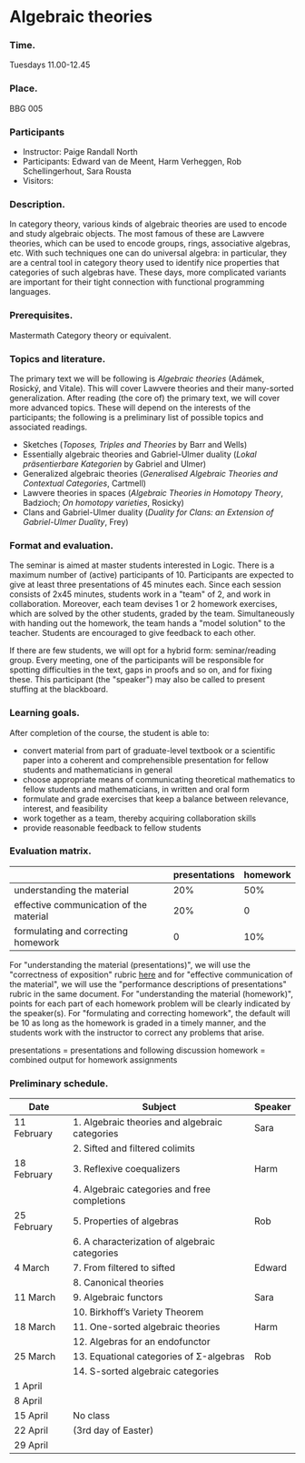 # Algebraic theories

### Time.
Tuesdays 11.00-12.45

### Place.
BBG 005

### Participants
- Instructor: Paige Randall North
- Participants: Edward van de Meent, Harm Verheggen, Rob Schellingerhout, Sara Rousta
- Visitors: 

### Description.
In category theory, various kinds of algebraic theories are used to encode and study algebraic objects. The most famous of these are Lawvere theories, which can be used to encode groups, rings, associative algebras, etc. With such techniques one can do universal algebra: in particular, they are a central tool in category theory used to identify nice properties that categories of such algebras have. These days, more complicated variants are important for their tight connection with functional programming languages.

### Prerequisites.
Mastermath Category theory or equivalent.

### Topics and literature.
The primary text we will be following is *Algebraic theories* (Adámek, Rosický, and Vitale). This will cover Lawvere theories and their many-sorted generalization. After reading (the core of) the primary text, we will cover more advanced topics. These will depend on the interests of the participants; the following is a preliminary list of possible topics and associated readings.
- Sketches (_Toposes, Triples and Theories_ by Barr and Wells)
- Essentially algebraic theories and Gabriel-Ulmer duality (_Lokal präsentierbare Kategorien_ by Gabriel and Ulmer)
- Generalized algebraic theories (_Generalised Algebraic Theories and Contextual Categories_, Cartmell)
- Lawvere theories in spaces (_Algebraic Theories in Homotopy Theory_, Badzioch; _On homotopy varieties_, Rosicky)
- Clans and Gabriel-Ulmer duality (_Duality for Clans: an Extension of Gabriel-Ulmer Duality_, Frey)

### Format and evaluation.
The seminar is aimed at master students interested in Logic. There is a maximum number of (active) participants of 10. Participants are expected to give at least three presentations of 45 minutes each. Since each session consists of 2x45 minutes, students work in a "team" of 2, and work in collaboration. Moreover, each team devises 1 or 2 homework exercises, which are solved by the other students, graded by the team. Simultaneously with handing out the homework, the team hands a "model solution" to the teacher. Students are encouraged to give feedback to each other.

If there are few students, we will opt for a hybrid form: seminar/reading group. Every meeting, one of the participants will be responsible for spotting difficulties in the text, gaps in proofs and so on, and for fixing these. This participant (the "speaker") may also be called to present stuffing at the blackboard.

### Learning goals.
After completion of the course, the student is able to:
- convert material from part of graduate-level textbook or a scientific paper into a coherent and comprehensible presentation for fellow students and mathematicians in general
- choose appropriate means of communicating theoretical mathematics to fellow students and mathematicians, in written and oral form
- formulate and grade exercises that keep a balance between relevance, interest, and feasibility
- work together as a team, thereby acquiring collaboration skills
- provide reasonable feedback to fellow students

### Evaluation matrix. 

| | presentations	| homework |
|-|---------------|----------|
|understanding the material	| 20%	| 50% |
| effective communication of the material	| 20%	| 0 |
| formulating and correcting homework	| 0	| 10% |

For "understanding the material (presentations)", we will use the "correctness of exposition" rubric [here](https://students.uu.nl/sites/default/files/beta_wiskunde_bachelor_scriptie_evaluatie-3.pdf) and for "effective communication of the material", we will use the "performance descriptions of presentations" rubric in the same document. For "understanding the material (homework)", points for each part of each homework problem will be clearly indicated by the speaker(s). For "formulating and correcting homework", the default will be 10 as long as the homework is graded in a timely manner, and the students work with the instructor to correct any problems that arise.

presentations = presentations and following discussion
homework = combined output for homework assignments

### Preliminary schedule.

| Date | Subject | Speaker |
|------|---------|---------|
| 11 February	| 1. Algebraic theories and algebraic categories	| Sara |
| |	2. Sifted and filtered colimits |	|
| 18 February	| 3. Reflexive coequalizers	| Harm |
| |	4. Algebraic categories and free completions	| |
| 25 February	| 5. Properties of algebras	| Rob |
| |	6. A characterization of algebraic categories	| |
| 4 March	| 7. From filtered to sifted	|Edward |
| |	8. Canonical theories	| |
| 11 March |	9. Algebraic functors	| Sara |
| |	10. Birkhoff’s Variety Theorem	| |
| 18 March	| 11. One-sorted algebraic theories	| Harm |
| | 	12. Algebras for an endofunctor	| |
| 25 March	| 13. Equational categories of Σ-algebras | Rob |	
| |	14. S-sorted algebraic categories	| |
| 1 April | | |
| 8 April | | |
| 15 April | No class| |
| 22 April | (3rd day of Easter)| |
| 29 April| | |



